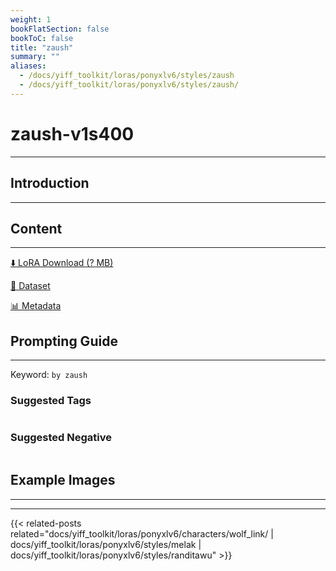 ```yaml
---
weight: 1
bookFlatSection: false
bookToC: false
title: "zaush"
summary: ""
aliases:
  - /docs/yiff_toolkit/loras/ponyxlv6/styles/zaush
  - /docs/yiff_toolkit/loras/ponyxlv6/styles/zaush/
---
```


<!--markdownlint-disable MD025 MD033 -->

# zaush-v1s400

---

## Introduction

---

## Content

---

[⬇️ LoRA Download (? MB)]()

[📐 Dataset]()

[📊 Metadata]()

## Prompting Guide

---

Keyword: `by zaush`

### Suggested Tags

```md
```

### Suggested Negative

```md
```

## Example Images

---

<div class="image-grid">
  <div class="image-grid-container">
    <a href="">
    </a>
    <a href="">
    </a>
  </div>
</div>

---

<!--
HUGO_SEARCH_EXCLUDE_START
-->
{{< related-posts related="docs/yiff_toolkit/loras/ponyxlv6/characters/wolf_link/ | docs/yiff_toolkit/loras/ponyxlv6/styles/melak | docs/yiff_toolkit/loras/ponyxlv6/styles/randitawu" >}}
<!--
HUGO_SEARCH_EXCLUDE_END
-->

